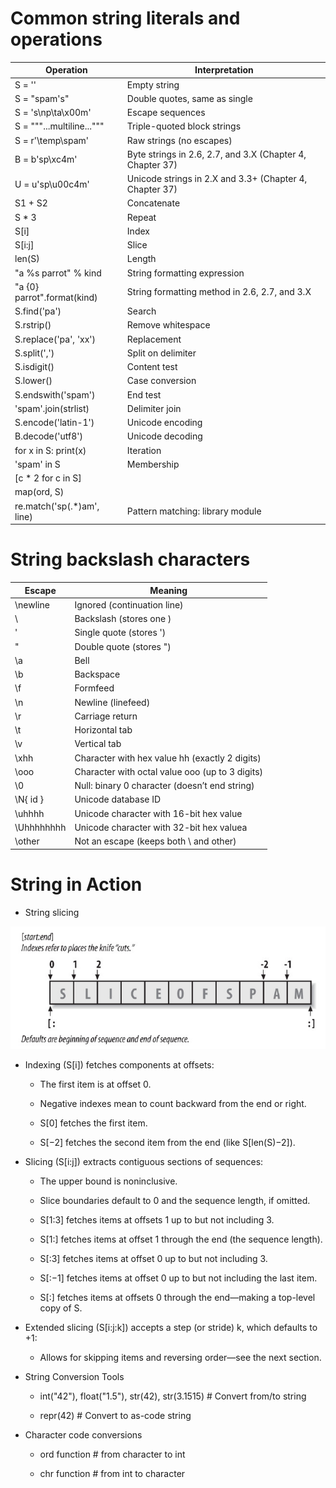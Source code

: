 # Common string literals and operations

| Operation | Interpretation |
| --- | --- |	 					
| S = '' | Empty string |
| S = "spam's" | Double quotes, same as single |
| S = 's\np\ta\x00m' | Escape sequences |
| S = """...multiline...""" | Triple-quoted block strings |
| S = r'\temp\spam' |  Raw strings (no escapes) |
| B = b'sp\xc4m' |  Byte strings in 2.6, 2.7, and 3.X (Chapter 4, Chapter 37) |
| U = u'sp\u00c4m' |  Unicode strings in 2.X and 3.3+ (Chapter 4, Chapter 37) |
| S1 + S2 | Concatenate |
| S * 3 | Repeat |
| S[i] | Index |
| S[i:j] | Slice |
| len(S) | Length  |
| "a %s parrot" % kind | String formatting expression |
| "a {0} parrot".format(kind) | String formatting method in 2.6, 2.7, and 3.X |
| S.find('pa') | Search |
| S.rstrip() | Remove whitespace |
| S.replace('pa', 'xx') | Replacement |
| S.split(',') | Split on delimiter |
| S.isdigit() | Content test |
| S.lower() | Case conversion |
| S.endswith('spam') | End test |
| 'spam'.join(strlist) | Delimiter join |
| S.encode('latin-1') | Unicode encoding |
| B.decode('utf8') | Unicode decoding |
| for x in S: print(x) | Iteration |
| 'spam' in S | Membership |
| [c * 2 for c in S] |  |
| map(ord, S) | 
| re.match('sp(.*)am', line) | Pattern matching: library module |
# String backslash characters 
| Escape | Meaning |
| --- | --- |	 				
| \newline | Ignored (continuation line) | 
| \\ | Backslash (stores one \) | 
| \' | Single quote (stores ') | 
| \" | Double quote (stores ") | 
| \a | Bell | 
| \b | Backspace | 
| \f | Formfeed | 
| \n | Newline (linefeed) | 
| \r | Carriage return | 
| \t | Horizontal tab | 
| \v | Vertical tab | 
| \xhh| Character with hex value hh (exactly 2 digits) | 
| \ooo | Character with octal value ooo (up to 3 digits) | 
| \0 | Null: binary 0 character (doesn’t end string) | 
| \N{ id } | Unicode database ID | 
| \uhhhh | Unicode character with 16-bit hex value | 
| \Uhhhhhhhh | Unicode character with 32-bit hex valuea | 
| \other | Not an escape (keeps both \ and other) | 

# String in Action

- String slicing

![String Slice](https://github.com/ItManHarry/Python/blob/master/LearningPython/Python3/String/stringSlice.jpg)

- Indexing (S[i]) fetches components at offsets:
	
	- The first item is at offset 0.
	
	- Negative indexes mean to count backward from the end or right.
	
	- S[0] fetches the first item.
	
	- S[−2] fetches the second item from the end (like S[len(S)−2]).
	
- Slicing (S[i:j]) extracts contiguous sections of sequences:

	- The upper bound is noninclusive.
	
	- Slice boundaries default to 0 and the sequence length, if omitted.
	
	- S[1:3] fetches items at offsets 1 up to but not including 3.
	
	- S[1:] fetches items at offset 1 through the end (the sequence length).
	
	- S[:3] fetches items at offset 0 up to but not including 3.
	
	- S[:−1] fetches items at offset 0 up to but not including the last item.
	
	- S[:] fetches items at offsets 0 through the end—making a top-level copy of S.
	
- Extended slicing (S[i:j:k]) accepts a step (or stride) k, which defaults to +1:
	
	- Allows for skipping items and reversing order—see the next section.
	
- String Conversion Tools

	- int("42"), float("1.5"), str(42), str(3.1515) 	# Convert from/to string
	
	- repr(42) 											# Convert to as-code string

- Character code conversions

	- ord function  # from character to int
	
	- chr function  # from int to character
